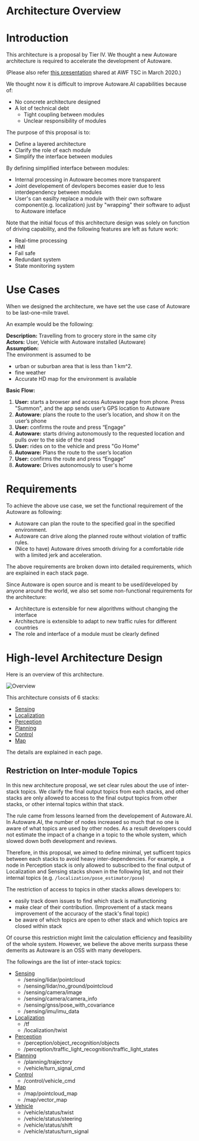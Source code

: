 Architecture Overview
======================

# Introduction

This architecture is a proposal by Tier IV. We thought a new Autoware architecture is required to accelerate the development of Autoware.

(Please also refer [this presentation](https://discourse.ros.org/uploads/short-url/woUU7TGLPXFCTJLtht11rJ0SqCL.pdf) shared  at AWF TSC in March 2020.)

We thought now it is difficult to improve Autoware.AI capabilities because of:
- No concrete architecture designed
- A lot of technical debt
	- Tight coupling between modules
	- Unclear responsibility of modules

The purpose of this proposal is to:
- Define a layered architecture
- Clarify the role of each module
- Simplify the interface between modules

By defining simplified interface between modules:
- Internal processing in Autoware becomes more transparent
- Joint developement of devlopers becomes easier due to less interdependency between modules
- User's can easilty replace a module with their own software component(e.g. localization) just by "wrapping" their software to adjust to Autoware inteface

Note that the initial focus of this architecture design was solely on function of driving capability, and the following features are left as future work:
* Real-time processing
* HMI
* Fail safe
* Redundant system
* State monitoring system


# Use Cases
When we designed the architecture, we have set the use case of Autoware to be last-one-mile travel. 

An example would be the following:

**Description:** Travelling from to grocery store in the same city  
**Actors:** User, Vehicle with Autoware installed (Autoware)  
**Assumption:**  
The environment is assumed to be 
- urban or suburban area that is less than 1 km^2.
- fine weather
- Accurate HD map for the environment is available

**Basic Flow:**  
1. **User:** starts a browser and access Autoware page from phone. Press "Summon", and the app sends user’s GPS location to Autoware
2. **Autoware:** plans the route to the user’s location, and show it on the user’s phone
3. **User:** confirms the route and press “Engage”
4. **Autoware:** starts driving autonomously to the requested location and pulls over to the side of the road
5. **User:** rides on to the vehicle and press "Go Home"
6. **Autoware:** Plans the route to the user’s location
7. **User:** confirms the route and press “Engage”
8. **Autoware:** Drives autonomously to user's home

# Requirements
To achieve the above use case, we set the functional requirement of the Autoware as following:
- Autoware can plan the route to the specified goal in the specified environment.
- Autoware can drive along the planned route without violation of traffic rules.
- (Nice to have) Autoware drives smooth driving for a comfortable ride with a limited jerk and acceleration.

The above requirements are broken down into detailed requirements, which are explained in each stack page.

Since Autoware is open source and is meant to be used/developed by anyone around the world, we also set some non-functional requirements for the architecture:
- Architecture is extensible for new algorithms without changing the interface
- Architecture is extensible to adapt to new traffic rules for different countries
- The role and interface of a module must be clearly defined

# High-level Architecture Design
Here is an overview of this architecture.

![Overview](/design/img/Overview2.svg)

This architecture consists of 6 stacks:
- [Sensing](Sensing/Sensing.md)
- [Localization](Localization/Localization.md)
- [Perception](Perception/Perception.md)
- [Planning](Planning/Planning.md)
- [Control](Control/Control.md)
- [Map](Map/Map.md)

The details are explained in each page. 

## Restriction on Inter-module Topics
In this new architecture proposal, we set clear rules about the use of inter-stack topics.
We clarify the final output topics from each stacks, and other stacks are only allowed to access to the final output topics from other stacks, or other internal topics within that stack.

The rule came from lessons learned from the developement of Autoware.AI. 
In Autoware.AI, the number of nodes increased so much that no one is aware of what topics are used by other nodes. As a result developers could not estimate the impact of a change in a topic to the whole system, which slowed down both development and reviews.

Therefore, in this proposal, we aimed to define minimal, yet sufficent topics between each stacks to avoid heavy inter-dependencies. For example, a node in Perception stack is only allowed to subscribed to the final output of Localization and Sensing stacks shown in the following list, and not their internal topics (e.g. `/localization/pose_estimator/pose`)

The restriction of access to topics in other stacks allows developers to: 
* easily track down issues to find which stack is malfunctioning
* make clear of their contribution. (Improvement of a stack means improvement of the accuracy of the stack's final topic)
* be aware of which topics are open to other stack and which topics are closed within stack

Of course this restriction might limit the calculation efficiency and feasibility of the whole system. However, we believe the above merits surpass these demerits as Autoware is an OSS with many developers.

The followings are the list of inter-stack topics:
- [Sensing](sensing/Sensing.md)
  - /sensing/lidar/pointcloud
  - /sensing/lidar/no_ground/pointcloud
  - /sensing/camera/image
  - /sensing/camera/camera_info
  - /sensing/gnss/pose_with_covariance
  - /sensing/imu/imu_data
- [Localization](localization/Localization.md)
  - /tf
  - /localization/twist
- [Perception](perception/Perception.md)
  - /perception/object_recognition/objects
  - /perception/traffic_light_recognition/traffic_light_states
- [Planning](planning/Planning.md)
  - /planning/trajectory
  - /vehicle/turn_signal_cmd
- [Control](control/Control.md)
  - /control/vehicle_cmd
- [Map](map/Map.md)
  - /map/pointcloud_map
  - /map/vector_map
- [Vehicle](vehicle/Vehicle.md)
  - /vehicle/status/twist
  - /vehicle/status/steering
  - /vehicle/status/shift
  - /vehicle/status/turn_signal
